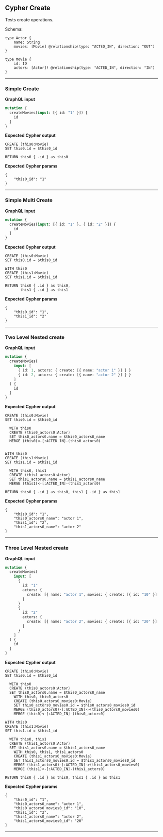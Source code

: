 ## Cypher Create

Tests create operations.

Schema:

```schema
type Actor {
    name: String
    movies: [Movie] @relationship(type: "ACTED_IN", direction: "OUT")
}
    
type Movie {
    id: ID
    actors: [Actor]! @relationship(type: "ACTED_IN", direction: "IN")
}
```

---

### Simple Create

**GraphQL input**

```graphql
mutation {
  createMovies(input: [{ id: "1" }]) {
    id
  }
}
```

**Expected Cypher output**

```cypher
CREATE (this0:Movie)
SET this0.id = $this0_id

RETURN this0 { .id } as this0
```

**Expected Cypher params**

```cypher-params
{
    "this0_id": "1"
}
```

---

### Simple Multi Create

**GraphQL input**

```graphql
mutation {
  createMovies(input: [{ id: "1" }, { id: "2" }]) {
    id
  }
}
```

**Expected Cypher output**

```cypher
CREATE (this0:Movie)
SET this0.id = $this0_id

WITH this0
CREATE (this1:Movie)
SET this1.id = $this1_id

RETURN this0 { .id } as this0,
       this1 { .id } as this1
```

**Expected Cypher params**

```cypher-params
{
    "this0_id": "1",
    "this1_id": "2"
}
```

---

### Two Level Nested create

**GraphQL input**

```graphql
mutation {
  createMovies(
    input: [
      { id: 1, actors: { create: [{ name: "actor 1" }] } }
      { id: 2, actors: { create: [{ name: "actor 2" }] } }
    ]
  ) {
    id
  }
}
```

**Expected Cypher output**

```cypher
CREATE (this0:Movie)
SET this0.id = $this0_id

  WITH this0
  CREATE (this0_actors0:Actor)
  SET this0_actors0.name = $this0_actors0_name
  MERGE (this0)<-[:ACTED_IN]-(this0_actors0)


WITH this0
CREATE (this1:Movie)
SET this1.id = $this1_id

  WITH this0, this1
  CREATE (this1_actors0:Actor)
  SET this1_actors0.name = $this1_actors0_name
  MERGE (this1)<-[:ACTED_IN]-(this1_actors0)

RETURN this0 { .id } as this0, this1 { .id } as this1
```

**Expected Cypher params**

```cypher-params
{
    "this0_id": "1",
    "this0_actors0_name": "actor 1",
    "this1_id": "2",
    "this1_actors0_name": "actor 2"
}
```

---

### Three Level Nested create

**GraphQL input**

```graphql
mutation {
  createMovies(
    input: [
      {
        id: "1"
        actors: {
          create: [{ name: "actor 1", movies: { create: [{ id: "10" }] } }]
        }
      }
      {
        id: "2"
        actors: {
          create: [{ name: "actor 2", movies: { create: [{ id: "20" }] } }]
        }
      }
    ]
  ) {
    id
  }
}

```

**Expected Cypher output**

```cypher
CREATE (this0:Movie)
SET this0.id = $this0_id

  WITH this0
  CREATE (this0_actors0:Actor)
  SET this0_actors0.name = $this0_actors0_name
    WITH this0, this0_actors0
    CREATE (this0_actors0_movies0:Movie)
    SET this0_actors0_movies0.id = $this0_actors0_movies0_id
    MERGE (this0_actors0)-[:ACTED_IN]->(this0_actors0_movies0)
    MERGE (this0)<-[:ACTED_IN]-(this0_actors0)

WITH this0
CREATE (this1:Movie)
SET this1.id = $this1_id

  WITH this0, this1
  CREATE (this1_actors0:Actor)
  SET this1_actors0.name = $this1_actors0_name
    WITH this0, this1, this1_actors0
    CREATE (this1_actors0_movies0:Movie)
    SET this1_actors0_movies0.id = $this1_actors0_movies0_id
    MERGE (this1_actors0)-[:ACTED_IN]->(this1_actors0_movies0)
    MERGE (this1)<-[:ACTED_IN]-(this1_actors0)

RETURN this0 { .id } as this0, this1 { .id } as this1
```

**Expected Cypher params**

```cypher-params
{
    "this0_id": "1",
    "this0_actors0_name": "actor 1",
    "this0_actors0_movies0_id": "10",
    "this1_id": "2",
    "this1_actors0_name": "actor 2",
    "this1_actors0_movies0_id": "20"
}
```

---

